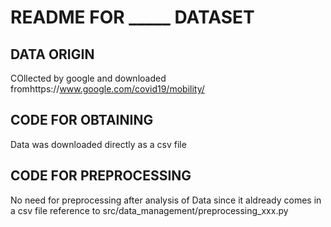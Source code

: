 # README FOR _____ DATASET

## DATA ORIGIN
COllected by google and downloaded fromhttps://www.google.com/covid19/mobility/
## CODE FOR OBTAINING
Data was downloaded directly as a csv file
## CODE FOR PREPROCESSING
No need for preprocessing after analysis of Data since it aldready comes in a csv file
reference to src/data_management/preprocessing_xxx.py
